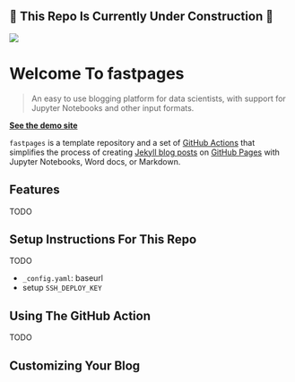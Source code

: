 

## :construction: This Repo Is Currently Under Construction :construction:

![](https://github.com/fastai/fastpages/workflows/Notebook%20Build/badge.svg)

# Welcome To fastpages 

> An easy to use blogging platform for data scientists, with support for Jupyter Notebooks and other input formats.

**[See the demo site](https://fastai.github.io/fastpages/)**

`fastpages` is a template repository and a set of [GitHub Actions](https://github.com/features/actions) that simplifies the process of creating [Jekyll blog posts](https://jekyllrb.com/) on [GitHub Pages](https://pages.github.com/) with Jupyter Notebooks, Word docs, or Markdown.  


## Features

TODO

## Setup Instructions For This Repo

TODO
- `_config.yaml`: baseurl
- setup `SSH_DEPLOY_KEY`

## Using The GitHub Action

TODO

## Customizing Your Blog
